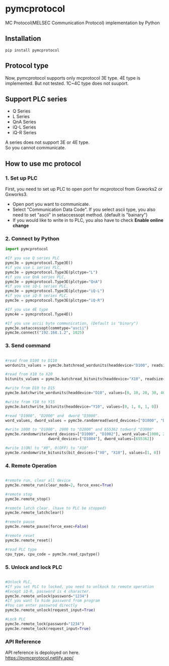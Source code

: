 # pymcprotocol
MC Protocol(MELSEC Communication Protocol) implementation by Python

## Installation 
```console 
pip install pymcprotocol
```

## Protocol type
Now, pymcprotocol supports only mcprotocol 3E type.
4E type is implemented. But not tested.
1C~4C type does not suuport.

## Support PLC series
- Q Series
- L Series
- QnA Series
- iQ-L Series
- iQ-R Series

A series does not support 3E or 4E type.  
So you cannot communicate. 

## How to use mc protocol
### 1. Set up PLC
First, you need to set up PLC to open port for mcprotocol from Gxworks2 or Gxworks3.  
- Open port you want to communicate.  
- Select "Communication Data Code". If you select ascii type, you also need to set "ascii" in setaccessopt method. (default is "bainary")
- If you would like to write in to PLC, you also have to check __Enable online change__

### 2. Connect by Python
```python
import pymcprotocol

#If you use Q series PLC
pymc3e = pymcprotocol.Type3E()
#if you use L series PLC,
pymc3e = pymcprotocol.Type3E(plctype="L")
#if you use QnA series PLC,
pymc3e = pymcprotocol.Type3E(plctype="QnA")
#if you use iQ-L series PLC,
pymc3e = pymcprotocol.Type3E(plctype="iQ-L")
#if you use iQ-R series PLC,
pymc3e = pymcprotocol.Type3E(plctype="iQ-R")

#If you use 4E type
pymc4e = pymcprotocol.Type4E()

#If you use ascii byte communication, (Default is "binary")
pymc3e.setaccessopt(commtype="ascii")
pymc3e.connect("192.168.1.2", 1025)

```

### 3. Send command
```python

#read from D100 to D110
wordunits_values = pymc3e.batchread_wordunits(headdevice="D100", readsize=10)

#read from X10 to X20
bitunits_values = pymc3e.batchread_bitunits(headdevice="X10", readsize=10)

#write from D10 to D15
pymc3e.batchwrite_wordunits(headdevice="D10", values=[0, 10, 20, 30, 40])

#write from Y10 to Y15
pymc3e.batchwrite_bitunits(headdevice="Y10", values=[0, 1, 0, 1, 0])

#read "D1000", "D2000" and  dword "D3000".
word_values, dword_values = pymc3e.randomread(word_devices=["D1000", "D2000"], dword_devices=["D3000"])

#write 1000 to "D1000", 2000 to "D2000" and 655362 todword "D3000"
pymc3e.randomwrite(word_devices=["D1000", "D1002"], word_value=[1000, 2000], 
                   dword_devices=["D1004"], dword_values=[655362])

#write 1(ON) to "X0", 0(OFF) to "X10"
pymc3e.randomwrite_bitunits(bit_devices=["X0", "X10"], values=[1, 0])

```

### 4. Remote Operation
```python

#remote run, clear all device
pymc3e.remote_run(clear_mode=2, force_exec=True)

#remote stop
pymc3e.remote_stop()

#remote latch clear. (have to PLC be stopped)
pymc3e.remote_latchclear()

#remote pause
pymc3e.remote_pause(force_exec=False)

#remote reset
pymc3e.remote_reset()

#read PLC type
cpu_type, cpu_code = pymc3e.read_cputype()

```


### 5.  Unlock and lock PLC
```python

#Unlock PLC,
#If you set PLC to locked, you need to unlkock to remote operation
#Except iQ-R, password is 4 character.
pymc3e.remote_unlock(password="1234")
#If you want to hide password from program
#You can enter passwrod directly
pymc3e.remote_unlock(request_input=True)

#Lock PLC
pymc3e.remote_lock(password="1234")
pymc3e.remote_lock(request_input=True)
```


### API Reference
API reference is depoloyed on here.  
https://pymcprotocol.netlify.app/